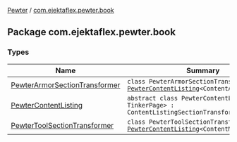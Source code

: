[Pewter](../index.md) / [com.ejektaflex.pewter.book](./index.md)

## Package com.ejektaflex.pewter.book

### Types

| Name | Summary |
|---|---|
| [PewterArmorSectionTransformer](-pewter-armor-section-transformer/index.md) | `class PewterArmorSectionTransformer : `[`PewterContentListing`](-pewter-content-listing/index.md)`<ContentArmorModifier>` |
| [PewterContentListing](-pewter-content-listing/index.md) | `abstract class PewterContentListing<C : TinkerPage> : ContentListingSectionTransformer` |
| [PewterToolSectionTransformer](-pewter-tool-section-transformer/index.md) | `class PewterToolSectionTransformer : `[`PewterContentListing`](-pewter-content-listing/index.md)`<ContentModifier>` |
